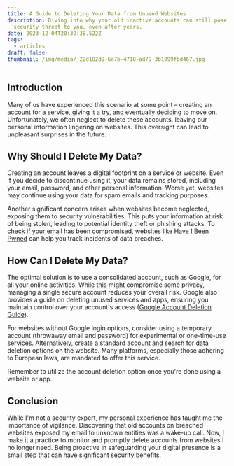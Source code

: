 ```yaml
---
title: A Guide to Deleting Your Data from Unused Websites
description: Diving into why your old inactive accounts can still pose a
  security threat to you, even after years.
date: 2023-12-04T20:39:38.522Z
tags:
  - articles
draft: false
thumbnail: /img/media/_22d182d9-6a7b-4718-ad79-3b1999fbd467.jpg
---
```

## Introduction
Many of us have experienced this scenario at some point – creating an account for a service, giving it a try, and eventually deciding to move on. Unfortunately, we often neglect to delete these accounts, leaving our personal information lingering on websites. This oversight can lead to unpleasant surprises in the future.

## Why Should I Delete My Data?
Creating an account leaves a digital footprint on a service or website. Even if you decide to discontinue using it, your data remains stored, including your email, password, and other personal information. Worse yet, websites may continue using your data for spam emails and tracking purposes.

Another significant concern arises when websites become neglected, exposing them to security vulnerabilities. This puts your information at risk of being stolen, leading to potential identity theft or phishing attacks. To check if your email has been compromised, websites like [Have I Been Pwned](https://haveibeenpwned.com/) can help you track incidents of data breaches.

## How Can I Delete My Data?
The optimal solution is to use a consolidated account, such as Google, for all your online activities. While this might compromise some privacy, managing a single secure account reduces your overall risk. Google also provides a guide on deleting unused services and apps, ensuring you maintain control over your account's access ([Google Account Deletion Guide](https://support.google.com/accounts/answer/3466521?hl=en)).

For websites without Google login options, consider using a temporary account (throwaway email and password) for experimental or one-time-use services. Alternatively, create a standard account and search for data deletion options on the website. Many platforms, especially those adhering to European laws, are mandated to offer this service.

Remember to utilize the account deletion option once you're done using a website or app.

## Conclusion
While I'm not a security expert, my personal experience has taught me the importance of vigilance. Discovering that old accounts on breached websites exposed my email to unknown entities was a wake-up call. Now, I make it a practice to monitor and promptly delete accounts from websites I no longer need. Being proactive in safeguarding your digital presence is a small step that can have significant security benefits.